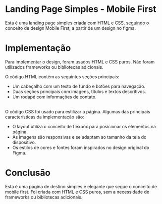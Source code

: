 # Landing Page Simples - Mobile First

Esta é uma landing page simples criada com HTML e CSS, seguindo o conceito de design Mobile First, a partir de um design no figma.

# Implementação

Para implementar o design, foram usados HTML e CSS puros. Não foram utilizados frameworks ou bibliotecas adicionais.

O código HTML contém as seguintes seções principais:
<ul>
<li>Um cabeçalho com um texto de fundo e botões para navegação.</li>
<li>Duas seções principais com imagens, títulos e textos descritivos.</li>
<li>Um rodapé com informações de contato.</li>
</ul>
<br>
O código CSS foi usado para estilizar a página. Algumas das principais características da implementação são:
<br>
<ul>
<li>O layout utiliza o conceito de flexbox para posicionar os elementos na página.</li>
<li>As imagens são responsivas e se adaptam ao tamanho da tela do dispositivo.</li>
<li>Os estilos de cores e fontes foram inspirados no design original do Figma.</li>
</ul>

# Conclusão

Esta é uma página de destino simples e elegante que segue o conceito de mobile first. Foi criada com HTML e CSS puros, sem a necessidade de frameworks ou bibliotecas adicionais.
